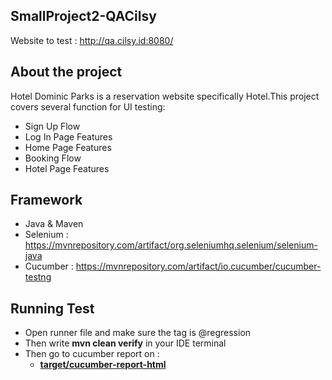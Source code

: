 ## SmallProject2-QACilsy

Website to test : http://qa.cilsy.id:8080/


## About the project

Hotel Dominic Parks is a reservation website specifically Hotel.This project covers several function for UI testing:

* Sign Up Flow
* Log In Page Features
* Home Page Features
* Booking Flow
* Hotel Page Features 

## Framework

* Java & Maven
* Selenium : https://mvnrepository.com/artifact/org.seleniumhq.selenium/selenium-java
* Cucumber : https://mvnrepository.com/artifact/io.cucumber/cucumber-testng

## Running Test

* Open runner file and make sure the tag is @regression
* Then write **mvn clean verify** in your IDE terminal
* Then go to cucumber report on :
  - [**target/cucumber-report-html**](target/cucumber-report-html/cucumber-html-reports/feature-overview.html)
